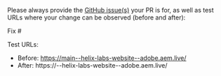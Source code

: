 Please always provide the [GitHub issue(s)](../issues) your PR is for, as well as test URLs where your change can be observed (before and after):

Fix #<gh-issue-id>

Test URLs:
- Before: https://main--helix-labs-website--adobe.aem.live/
- After: https://<branch>--helix-labs-website--adobe.aem.live/
